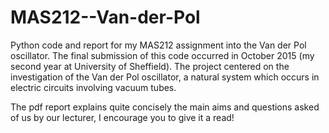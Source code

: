 # MAS212--Van-der-Pol
Python code and report for my MAS212 assignment into the Van der Pol oscillator. The final submission of this code occurred in October 2015 (my second year at University of Sheffield). The project centered on the investigation of the Van der Pol oscillator, a natural system which occurs in electric circuits involving vacuum tubes.

The pdf report explains quite concisely the main aims and questions asked of us by our lecturer, I encourage you to give it a read!
